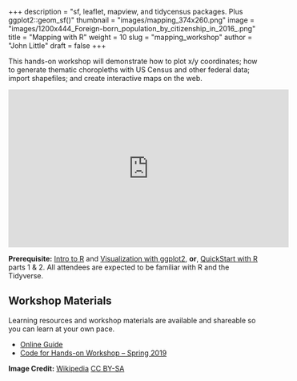 +++
description = "sf, leaflet, mapview, and tidycensus packages. Plus ggplot2::geom_sf()"
thumbnail = "images/mapping_374x260.png"
image = "images/1200x444_Foreign-born_population_by_citizenship_in_2016_.png"
title = "Mapping with R"
weight = 10
slug = "mapping_workshop"
author = "John Little"
draft = false
+++

<!-- Image Credit  https://en.wikipedia.org/wiki/File:Foreign-born_population_by_citizenship_in_2016_.png  -->
This hands-on workshop will demonstrate how to plot x/y coordinates; how to generate thematic choropleths with US Census and other federal data; import shapefiles; and create interactive maps on the web.

<iframe width="560" height="315" src="https://www.youtube.com/embed/np38vEHSxLU" frameborder="0" allow="accelerometer; autoplay; encrypted-media; gyroscope; picture-in-picture" allowfullscreen></iframe>

**Prerequisite:**  [Intro to R](/portfolio/intro2r_workshop/) and [Visualization with ggplot2](/portfolio/ggplot_workshop/), **or**, [QuickStart with R](/portfolio/r_flipped/) parts 1 & 2. All attendees are expected to be familiar with R and the Tidyverse.

<!-- <a href="https://duke.libcal.com/event/6097351" class="button big">Register</a> Feb. 12, 2020 - **Mapping with R**

<a href="https://duke.libcal.com/event/7305910" class="button big">Register: Mapping. Feb 1. 2021</a>  
  
<a href="https://duke.libcal.com/event/7305911" class="button big">Register: Processing and Analysis. Feb 15. 2021</a>  

-->

## Workshop Materials

Learning resources and workshop materials are available and shareable so you can learn at your own pace. 

- [Online Guide](https://map-rfun.library.duke.edu/)
- [Code for Hands-on Workshop – Spring 2019](https://github.com/libjohn/map-spring2019)

**Image Credit:**  [Wikipedia](https://en.wikipedia.org/wiki/File:Foreign-born_population_by_citizenship_in_2016_.png)  [CC BY-SA](https://creativecommons.org/licenses/by-sa/4.0/deed.en)
